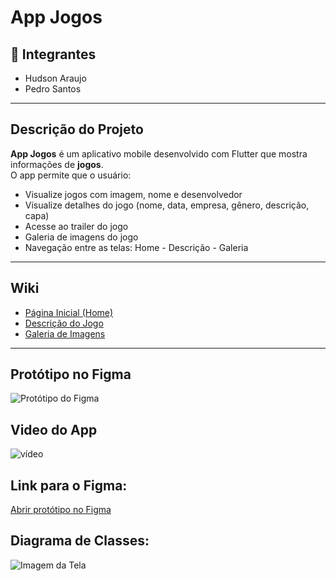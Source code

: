 #  App Jogos

## 👥 Integrantes
- Hudson Araujo  
- Pedro Santos

---

##  Descrição do Projeto

**App Jogos** é um aplicativo mobile desenvolvido com Flutter que mostra informações de **jogos**.  
O app permite que o usuário:

- Visualize jogos com imagem, nome e desenvolvedor
- Visualize detalhes do jogo (nome, data, empresa, gênero, descrição, capa)
- Acesse ao trailer do jogo
- Galeria de imagens do jogo
- Navegação entre as telas: Home - Descrição - Galeria

---

##  Wiki

- [ Página Inicial (Home)](https://github.com/hudson12345/App_Jogos/wiki)
- [ Descrição do Jogo](https://github.com/hudson12345/App_Jogos/wiki/Descrição)
- [ Galeria de Imagens](https://github.com/hudson12345/App_Jogos/wiki/Galeria)

---

##  Protótipo no Figma

![Protótipo do Figma](https://drive.google.com/uc?id=1ci1Bb7smWYxH06vzh4_jBHbFej7kucBt)

##  Video do App

![vídeo](https://drive.google.com/file/d/1dhVBgcSyyUwhavnri5LHuLaXlQgNqtA3/view?usp=drivesdk)



##  Link para o Figma:
[Abrir protótipo no Figma](https://www.figma.com/design/jaUhy8Nfz77Ir6D8XZoJGC/Untitled?t=zoBzd0cLouL68SsP-1)

##  Diagrama de Classes:
![Imagem da Tela](https://drive.google.com/uc?export=view&id=1E5I8eUxRrKB6QGaQnR1_MlOca8IBHGtQ)

